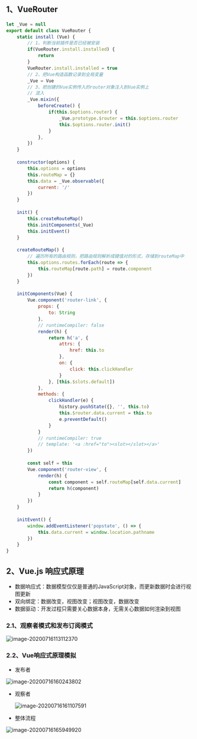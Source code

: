 ## 1、VueRouter

```javascript
let _Vue = null
export default class VueRouter {
    static install (Vue) {
        // 1、判断当前插件是否已经被安装
        if(VueRouter.install.installed) {
            return
        }
        VueRouter.install.installed = true
        // 2、把Vue构造函数记录到全局变量
        _Vue = Vue
        // 3、把创建的Vue实例传入的router对象注入到Vue实例上
        // 混入
        _Vue.mixin({
            beforeCreate() {
                if(this.$options.router) {
                    _Vue.prototype.$router = this.$options.router
                    this.$options.router.init()
                }
            },
        })
    }

    constructor(options) {
        this.options = options
        this.routeMap = {}
        this.data = _Vue.observable({
            current: '/'
        })
    }

    init() {
        this.createRouteMap()
        this.initComponents(_Vue)
        this.initEvent()
    }

    createRouteMap() {
        // 遍历所有的路由规则，把路由规则解析成键值对的形式，存储到routeMap中
        this.options.routes.forEach(route => {
            this.routeMap[route.path] = route.component
        })
    }

    initComponents(Vue) {
        Vue.component('router-link', {
            props: {
                to: String
            },
            // runtimeCompiler: false
            render(h) {
                return h('a', {
                    attrs: {
                        href: this.to
                    },
                    on: {
                        click: this.clickHandler
                    }
                }, [this.$slots.default])
            },
            methods: {
                clickHandler(e) {
                    history.pushState({}, '', this.to)
                    this.$router.data.current = this.to
                    e.preventDefault()
                }
            }
            // runtimeCompiler: true
            // template: '<a :href="to"><slot></slot></a>'  
        })

        const self = this
        Vue.component('router-view', {
            render(h) {
                const component = self.routeMap[self.data.current]
                return h(component)
            }
        })
    }

    initEvent() {
        window.addEventListener('popstate', () => {
            this.data.current = window.location.pathname
        })
    }
}
```



## 2、Vue.js 响应式原理

- 数据响应式：数据模型仅仅是普通的JavaScript对象，而更新数据时会进行视图更新
- 双向绑定：数据改变，视图改变；视图改变，数据改变
- 数据驱动：开发过程只需要关心数据本身，无需关心数据如何渲染到视图



### 2.1、观察者模式和发布订阅模式

![image-20200716113112370](..\..\images\image-20200716113112370.png)



### 2.2、Vue响应式原理模拟

- 发布者

![image-20200716160243802](..\..\images\image-20200716160243802.png)

- 观察者

  ![image-20200716161107591](..\..\images\image-20200716161107591.png)

- 整体流程

![image-20200716165949920](..\..\images\image-20200716165949920.png)